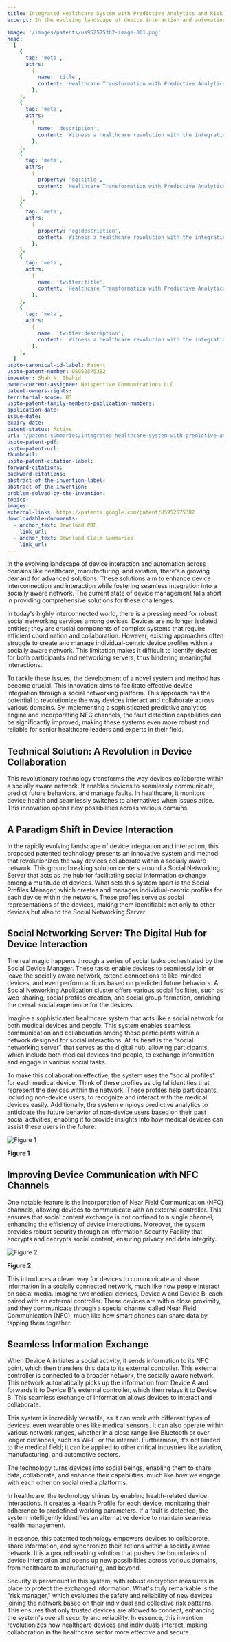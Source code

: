 ```yaml
---
title: Integrated Healthcare System with Predictive Analytics and Risk Management through Social Networking
excerpt: In the evolving landscape of device interaction and automation across domains like healthcare, manufacturing, and aviation, there's a growing demand for advanced solutions.

image: '/images/patents/us9525753b2-image-001.png'
head:
  [
    {
      tag: 'meta',
      attrs:
        {
          name: 'title',
          content: 'Healthcare Transformation with Predictive Analytics Engine and NFC Channel | IntellectualFrontiers',
        },
    },
    {
      tag: 'meta',
      attrs:
        {
          name: 'description',
          content: 'Witness a healthcare revolution with the integration of predictive analytics Engine and NFC channels, fostering device cooperation in a socially aware network.',
        },
    },
    {
      tag: 'meta',
      attrs:
        {
          property: 'og:title',
          content: 'Healthcare Transformation with Predictive Analytics Engine and NFC Channel | IntellectualFrontiers',
        },
    },
    {
      tag: 'meta',
      attrs:
        {
          property: 'og:description',
          content: 'Witness a healthcare revolution with the integration of predictive analytics Engine and NFC channels, fostering device cooperation in a socially aware network.',
        },
    },
    {
      tag: 'meta',
      attrs:
        {
          name: 'twitter:title',
          content: 'Healthcare Transformation with Predictive Analytics Engine and NFC Channel | IntellectualFrontiers',
        },
    },
    {
      tag: 'meta',
      attrs:
        {
          name: 'twitter:description',
          content: 'Witness a healthcare revolution with the integration of predictive analytics Engine and NFC channels, fostering device cooperation in a socially aware network.',
        },
    },
  ]
uspto-canonical-id-label: Patent
uspto-patent-number: US9525753B2
inventor: Shah N. Shahid
owner-current-assignee: Netspective Communications LLC
patent-owners-rights:
territorial-scope: US
uspto-patent-family-members-publication-numbers:
application-date:
issue-date:
expiry-date:
patent-status: Active
url: '/patent-summaries/integrated-healthcare-system-with-predictive-analytics-and-risk-management-through-social-networking'
uspto-patent-pdf:
uspto-patent-url:
thumbnail:
uspto-patent-citation-label:
forward-citations:
backward-citations:
abstract-of-the-invention-label:
abstract-of-the-invention:
problem-solved-by-the-invention:
topics:
images:
external-links: https://patents.google.com/patent/US9525753B2
downloadable-documents:
  - anchor_text: Download PDF
    link_url:
  - anchor_text: Download Claim Summaries
    link_url:
---
```


In the evolving landscape of device interaction and automation across domains like healthcare, manufacturing, and aviation, there's a growing demand for advanced solutions. These solutions aim to enhance device interconnection and interaction while fostering seamless integration into a socially aware network. The current state of device management falls short in providing comprehensive solutions for these challenges.

In today's highly interconnected world, there is a pressing need for robust social networking services among devices. Devices are no longer isolated entities; they are crucial components of complex systems that require efficient coordination and collaboration. However, existing approaches often struggle to create and manage individual-centric device profiles within a socially aware network. This limitation makes it difficult to identify devices for both participants and networking servers, thus hindering meaningful interactions.

To tackle these issues, the development of a novel system and method has become crucial. This innovation aims to facilitate effective device integration through a social networking platform. This approach has the potential to revolutionize the way devices interact and collaborate across various domains. By implementing a sophisticated predictive analytics engine and incorporating NFC channels, the fault detection capabilities can be significantly improved, making these systems even more robust and reliable for senior healthcare leaders and experts in their field.

## Technical Solution: A Revolution in Device Collaboration

This revolutionary technology transforms the way devices collaborate within a socially aware network. It enables devices to seamlessly communicate, predict future behaviors, and manage faults. In healthcare, it monitors device health and seamlessly switches to alternatives when issues arise. This innovation opens new possibilities across various domains.

## A Paradigm Shift in Device Interaction

In the rapidly evolving landscape of device integration and interaction, this proposed patented technology presents an innovative system and method that revolutionizes the way devices collaborate within a socially aware network. This groundbreaking solution centers around a Social Networking Server that acts as the hub for facilitating social information exchange among a multitude of devices. What sets this system apart is the Social Profiles Manager, which creates and manages individual-centric profiles for each device within the network. These profiles serve as social representations of the devices, making them identifiable not only to other devices but also to the Social Networking Server.

## Social Networking Server: The Digital Hub for Device Interaction

The real magic happens through a series of social tasks orchestrated by the Social Device Manager. These tasks enable devices to seamlessly join or leave the socially aware network, extend connections to like-minded devices, and even perform actions based on predicted future behaviors. A Social Networking Application cluster offers various social facilities, such as web-sharing, social profiles creation, and social group formation, enriching the overall social experience for the devices.

Imagine a sophisticated healthcare system that acts like a social network for both medical devices and people. This system enables seamless communication and collaboration among these participants within a network designed for social interactions. At its heart is the "social networking server" that serves as the digital hub, allowing participants, which include both medical devices and people, to exchange information and engage in various social tasks.

To make this collaboration effective, the system uses the "social profiles" for each medical device. Think of these profiles as digital identities that represent the devices within the network. These profiles help participants, including non-device users, to recognize and interact with the medical devices easily. Additionally, the system employs predictive analytics to anticipate the future behavior of non-device users based on their past social activities, enabling it to provide insights into how medical devices can assist these users in the future.

<div class="center-elements">

![Figure 1](/images/patent-summaries/us9525753b2-image-01.png)

**Figure 1**

</div>

## Improving Device Communication with NFC Channels

One notable feature is the incorporation of Near Field Communication (NFC) channels, allowing devices to communicate with an external controller. This ensures that social content exchange is not confined to a single channel, enhancing the efficiency of device interactions. Moreover, the system provides robust security through an Information Security Facility that encrypts and decrypts social content, ensuring privacy and data integrity.

<div class="center-elements">

![Figure 2](/images/patent-summaries/us9525753b2-image-02.png)

**Figure 2**

</div>

This introduces a clever way for devices to communicate and share information in a socially connected network, much like how people interact on social media. Imagine two medical devices, Device A and Device B, each paired with an external controller. These devices are within close proximity, and they communicate through a special channel called Near Field Communication (NFC), much like how smart phones can share data by tapping them together.

## Seamless Information Exchange

When Device A initiates a social activity, it sends information to its NFC point, which then transfers this data to its external controller. This external controller is connected to a broader network, the socially aware network. This network automatically picks up the information from Device A and forwards it to Device B's external controller, which then relays it to Device B. This seamless exchange of information allows devices to interact and collaborate.

This system is incredibly versatile, as it can work with different types of devices, even wearable ones like medical sensors. It can also operate within various network ranges, whether in a close range like Bluetooth or over longer distances, such as Wi-Fi or the internet. Furthermore, it's not limited to the medical field; it can be applied to other critical industries like aviation, manufacturing, and automotive sectors.

The technology turns devices into social beings, enabling them to share data, collaborate, and enhance their capabilities, much like how we engage with each other on social media platforms.

In healthcare, the technology shines by enabling health-related device interactions. It creates a Health Profile for each device, monitoring their adherence to predefined working parameters. If a fault is detected, the system intelligently identifies an alternative device to maintain seamless health management.

In essence, this patented technology empowers devices to collaborate, share information, and synchronize their actions within a socially aware network. It is a groundbreaking solution that pushes the boundaries of device interaction and opens up new possibilities across various domains, from healthcare to manufacturing, and beyond.

Security is paramount in this system, with robust encryption measures in place to protect the exchanged information. What's truly remarkable is the "risk manager," which evaluates the safety and reliability of new devices joining the network based on their individual and collective risk patterns. This ensures that only trusted devices are allowed to connect, enhancing the system's overall security and reliability. In essence, this invention revolutionizes how healthcare devices and individuals interact, making collaboration in the healthcare sector more effective and secure.
